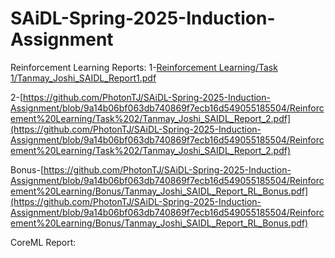 # SAiDL-Spring-2025-Induction-Assignment

Reinforcement Learning Reports:
1-[Reinforcement Learning/Task 1/Tanmay_Joshi_SAIDL_Report1.pdf](https://github.com/PhotonTJ/SAiDL-Spring-2025-Induction-Assignment/blob/c00eb36a92aeabc9adebbc6e95e22b458cf7c6a1/Reinforcement%20Learning/Task%201/Tanmay_Joshi_SAIDL_Report1.pdf)

2-[https://github.com/PhotonTJ/SAiDL-Spring-2025-Induction-Assignment/blob/9a14b06bf063db740869f7ecb16d549055185504/Reinforcement%20Learning/Task%202/Tanmay_Joshi_SAIDL_Report_2.pdf](https://github.com/PhotonTJ/SAiDL-Spring-2025-Induction-Assignment/blob/9a14b06bf063db740869f7ecb16d549055185504/Reinforcement%20Learning/Task%202/Tanmay_Joshi_SAIDL_Report_2.pdf)


Bonus-[https://github.com/PhotonTJ/SAiDL-Spring-2025-Induction-Assignment/blob/9a14b06bf063db740869f7ecb16d549055185504/Reinforcement%20Learning/Bonus/Tanmay_Joshi_SAIDL_Report_RL_Bonus.pdf](https://github.com/PhotonTJ/SAiDL-Spring-2025-Induction-Assignment/blob/9a14b06bf063db740869f7ecb16d549055185504/Reinforcement%20Learning/Bonus/Tanmay_Joshi_SAIDL_Report_RL_Bonus.pdf)



CoreML Report:
